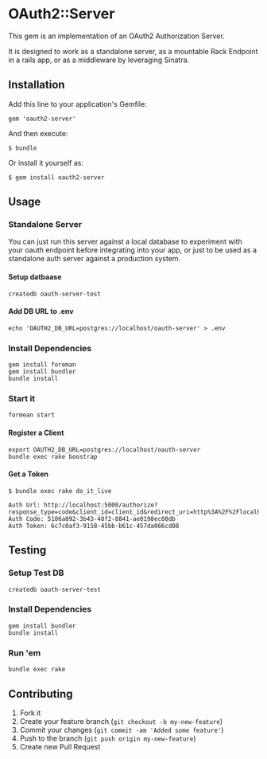 # OAuth2::Server

This gem is an implementation of an OAuth2 Authorization Server.

It is designed to work as a standalone server, as a mountable Rack
Endpoint in a rails app, or as a middleware by leveraging Sinatra.

## Installation

Add this line to your application's Gemfile:

    gem 'oauth2-server'

And then execute:

    $ bundle

Or install it yourself as:

    $ gem install oauth2-server

## Usage

### Standalone Server

You can just run this server against a local database to experiment with your oauth endpoint
before integrating into your app, or just to be used as a standalone auth server against a 
production system.

#### Setup datbaase

    createdb oauth-server-test

#### Add DB URL to .env

    echo 'OAUTH2_DB_URL=postgres://localhost/oauth-server' > .env

### Install Dependencies

    gem install foreman
    gem install bundler
    bundle install

### Start it

    formean start

#### Register a Client

    export OAUTH2_DB_URL=postgres://localhost/oauth-server
    bundle exec rake boostrap


#### Get a Token

    $ bundle exec rake do_it_live 

    Auth Url: http://localhost:5000/authorize?response_type=code&client_id=client_id&redirect_uri=http%3A%2F%2Flocalhost%3A8080%2Foauth%2Fcallback
    Auth Code: 5106a892-3b43-48f2-8841-ae0198ec00db
    Auth Token: 6c7c0af3-9158-45bb-b61c-457da066cd08

## Testing

### Setup Test DB

    createdb oauth-server-test

### Install Dependencies

    gem install bundler
    bundle install

### Run 'em

    bundle exec rake




## Contributing

1. Fork it
2. Create your feature branch (`git checkout -b my-new-feature`)
3. Commit your changes (`git commit -am 'Added some feature'`)
4. Push to the branch (`git push origin my-new-feature`)
5. Create new Pull Request
